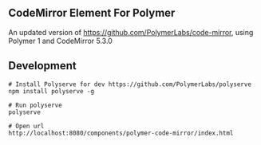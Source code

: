 ## CodeMirror Element For Polymer
An updated version of https://github.com/PolymerLabs/code-mirror, using
Polymer 1 and CodeMirror 5.3.0

## Development
```
# Install Polyserve for dev https://github.com/PolymerLabs/polyserve
npm install polyserve -g

# Run polyserve
polyserve

# Open url
http://localhost:8080/components/polymer-code-mirror/index.html
```
